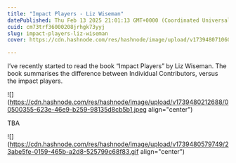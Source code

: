```yaml
---
title: "Impact Players - Liz Wiseman"
datePublished: Thu Feb 13 2025 21:01:13 GMT+0000 (Coordinated Universal Time)
cuid: cm73trf36000208jrhgk73yyj
slug: impact-players-liz-wiseman
cover: https://cdn.hashnode.com/res/hashnode/image/upload/v1739480710600/7bda8535-7450-4cf6-8179-b01d32410379.jpeg

---
```


I’ve recently started to read the book “Impact Players” by Liz Wiseman. The book summarises the difference between Individual Contributors, versus the impact players.

![](https://cdn.hashnode.com/res/hashnode/image/upload/v1739480212688/00500355-623e-46e9-b259-98135d8cb5b1.jpeg align="center")

TBA

![](https://cdn.hashnode.com/res/hashnode/image/upload/v1739480579749/23abe5fe-0159-465b-a2d8-525799c68f83.gif align="center")
